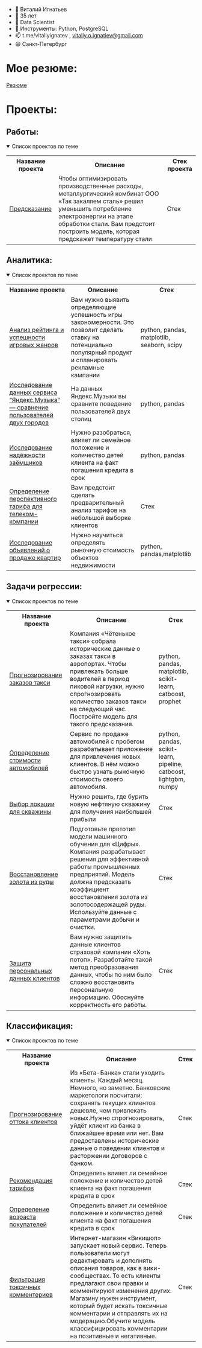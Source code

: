 - 👋 Виталий Игнатьев
- 👀 35 лет
- 🌱 Data Scientist
- 💞️ Инструменты: Python, PostgreSQL
- 📫 t.me/vitaliyignatev , vitaliy.o.ignatiev@gmail.com
- 😄 Санкт-Петербург


<!---
ignatiev-ignatiev/ignatiev-ignatiev is a ✨ special ✨ repository because its `README.md` (this file) appears on your GitHub profile.
You can click the Preview link to take a look at your changes.
--->

# Мое резюме:
[Резюме](https://github.com/ignatiev-ignatiev/-/blob/main/%D0%A0%D0%B5%D0%B7%D1%8E%D0%BC%D0%B5.pdf )

# Проекты:
## Работы:
<details open>
  <summary>Список проектов по теме</summary>
<table>
<tr>
  <th>Название проекта</th>
  <th>Описание</th>
  <th>Стек проекта</th>
</tr> 
<tr>
  <td><a href = "">Предсказание</a></td>
 
  <td>Чтобы оптимизировать производственные расходы, металлургический комбинат ООО «Так закаляем сталь» решил уменьшить потребление электроэнергии на этапе обработки стали. Вам предстоит построить модель, которая предскажет температуру стали</td>
  <td>Стек </td>
</tr>
</table>
</details>


## Аналитика:
<details open>
  <summary>Список проектов по теме</summary>
<table>
<tr>
  <th>Название проекта</th>
  
  <th>Описание</th>
  <th>Стек </th>
</tr> 

<tr>
    <td><a href = "https://github.com/">Анализ рейтинга и успешности игровых жанров</a></td>
 
  <td>Вам нужно выявить определяющие успешность игры закономерности. Это позволит сделать ставку на потенциально популярный продукт и спланировать рекламные кампании </td>
  <td>python, pandas, matplotlib, seaborn, scipy</td>
</tr>

<tr>
    <td><a href = "https://github.com/ignatiev-ignatiev/YAmusic">Исследование данных сервиса “Яндекс.Музыка” — сравнение пользователей двух городов</a></td>
  
  <td>На данных Яндекс.Музыки вы сравните поведение пользователей двух столиц</td>
  <td>python, pandas </td>
</tr>

<tr>
    <td><a href = "https://github.com/ignatiev-ignatiev/zaim">Исследование надёжности заёмщиков</a></td>
 
  <td>Нужно разобраться, влияет ли семейное положение и количество детей клиента на факт погашения кредита в срок</td>
  <td>python, pandas</td>
</tr>

<tr>
    <td><a href = "https://github.com/">Определение перспективного тарифа для телеком-компании</a></td>
 
  <td>Вам предстоит сделать предварительный анализ тарифов на небольшой выборке клиентов</td>
  <td>Стек </td>
</tr>

<tr>
    <td><a href = "https://github.com/ignatiev-ignatiev/saleroom/blob/main/saleroom.ipynb">Исследование объявлений о продаже квартир</a></td>

  <td>Нужно научиться определять рыночную стоимость объектов недвижимости</td>
  <td>python, pandas,matplotlib </td>
</tr>
</table>
</details>


## Задачи регрессии:

<details open>
  <summary>Список проектов по теме</summary>
<table>
<tr>
  <th>Название проекта</th>

  <th>Описание</th>
  <th>Стек </th>
</tr> 
  
<tr>
  <td><a href = "https://github.com/">Прогнозирование заказов такси</a></td>
 
  <td>Компания «Чётенькое такси» собрала исторические данные о заказах такси в аэропортах. Чтобы привлекать больше водителей в период пиковой нагрузки, нужно спрогнозировать количество заказов такси на следующий час. Постройте модель для такого предсказания.</td>
  <td>python, pandas, matplotlib, scikit-learn, catboost, prophet </td>
</tr>
<tr>
  <td><a href = "https://github.com/">Определение стоимости автомобилей</a></td>
 
  <td>Сервис по продаже автомобилей с пробегом разрабатывает приложение для привлечения новых клиентов. В нём можно быстро узнать рыночную стоимость своего автомобиля.</td>
  <td>python, pandas, scikit-learn, pipeline, catboost, lightgbm, numpy </td>
</tr>
<tr>
  <td><a href = "https://github.com/">Выбор локации для скважины</a></td>
  
  <td>Нужно решить, где бурить новую нефтяную скважину для получения наибольшей прибыли</td>
  <td>Стек </td>
</tr>

<tr>
  <td><a href = "https://github.com/">Восстановление золота из руды</a></td>
 
  <td>Подготовьте прототип модели машинного обучения для «Цифры». Компания разрабатывает решения для эффективной работы промышленных предприятий. Модель должна предсказать коэффициент восстановления золота из золотосодержащей руды. Используйте данные с параметрами добычи и очистки.</td>
  <td>Стек </td>
</tr>

<tr>
  <td><a href = "https://github.com/">Защита персональных данных клиентов</a></td>

  <td>Вам нужно защитить данные клиентов страховой компании «Хоть потоп». Разработайте такой метод преобразования данных, чтобы по ним было сложно восстановить персональную информацию. Обоснуйте корректность его работы.</td>
  <td>Стек </td>
</tr>
</table>
</details>
  
## Классификация:

<details open>
  <summary>Список проектов по теме</summary>
<table>
<tr>
  <th>Название проекта</th>
  
  <th>Описание</th>
  <th>Стек </th>
</tr> 
  
<tr>
  <td><a href = "https://github.com/">Прогнозирование оттока клиентов</a></td>

  <td>Из «Бета-Банка» стали уходить клиенты. Каждый месяц. Немного, но заметно. Банковские маркетологи посчитали: сохранять текущих клиентов дешевле, чем привлекать новых.Нужно спрогнозировать, уйдёт клиент из банка в ближайшее время или нет. Вам предоставлены исторические данные о поведении клиентов и расторжении договоров с банком.</td>
  <td>Стек </td>
</tr>

<tr>
    <td><a href = "https://github.com/">Рекомендация тарифов</a></td>
  
  <td>Определить влияет ли семейное положение и количество детей клиента на факт погашения кредита в срок</td>
  <td>Стек </td>
</tr>

<tr>
    <td><a href = "https://github.com/">Определение возраста покупателей</a></td>

  <td>Определить влияет ли семейное положение и количество детей клиента на факт погашения кредита в срок</td>
  <td>Стек </td>
</tr>

<tr>
    <td><a href = "https://github.com/-">Фильтрация токсичных комментериев</a></td>
  
  <td>Интернет-магазин «Викишоп» запускает новый сервис. Теперь пользователи могут редактировать и дополнять описания товаров, как в вики-сообществах. То есть клиенты предлагают свои правки и комментируют изменения других. Магазину нужен инструмент, который будет искать токсичные комментарии и отправлять их на модерацию.Обучите модель классифицировать комментарии на позитивные и негативные.</td>
  <td>Стек </td>
</tr>
</table>
</details>
